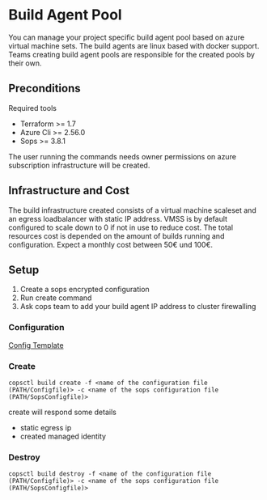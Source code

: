 # Build Agent Pool

You can manage your project specific build agent pool based on azure virtual machine sets. The build agents are 
linux based with docker support. Teams creating build agent pools are responsible for the created pools by their own.

## Preconditions
Required tools
- Terraform >= 1.7
- Azure Cli >= 2.56.0
- Sops >= 3.8.1

The user running the commands needs owner permissions on azure subscription infrastructure will be created.  

## Infrastructure and Cost
The build infrastructure created consists of a virtual machine scaleset and an egress loadbalancer with static 
IP address. VMSS is by default configured to scale down to 0 if not in use to reduce cost. The total resources cost 
is depended on the amount of builds running and configuration. Expect a monthly cost between 50€ und 100€.

## Setup
1. Create a sops encrypted configuration 
2. Run create command
3. Ask cops team to add your build agent IP address to cluster firewalling

### Configuration
[Config Template](./configuration/.corebuild.template.yaml)

### Create
```
copsctl build create -f <name of the configuration file (PATH/Configfile)> -c <name of the sops configuration file (PATH/SopsConfigfile)>  
```
create will respond some details 
- static egress ip 
- created managed identity

### Destroy
```
copsctl build destroy -f <name of the configuration file (PATH/Configfile)> -c <name of the sops configuration file (PATH/SopsConfigfile)>
```